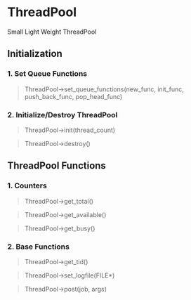 # ThreadPool
Small Light Weight ThreadPool

## Initialization

### 1. Set Queue Functions
> ThreadPool->set_queue_functions(new_func, init_func, push_back_func, pop_head_func)

### 2. Initialize/Destroy ThreadPool
> ThreadPool->init(thread_count)

> ThreadPool->destroy()


## ThreadPool Functions
### 1. Counters
> ThreadPool->get_total()

> ThreadPool->get_available()

> ThreadPool->get_busy()

### 2. Base Functions
> ThreadPool->get_tid() 

> ThreadPool->set_logfile(FILE*)

> ThreadPool->post(job, args)

